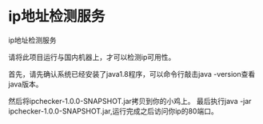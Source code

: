 # ip地址检测服务
ip地址检测服务

请将此项目运行与国内机器上，才可以检测ip可用性。

首先，请先确认系统已经安装了java1.8程序，可以命令行敲击java -version查看java版本。

然后将ipchecker-1.0.0-SNAPSHOT.jar拷贝到你的小鸡上。
最后执行java -jar ipchecker-1.0.0-SNAPSHOT.jar,运行完成之后访问你ip的80端口。

